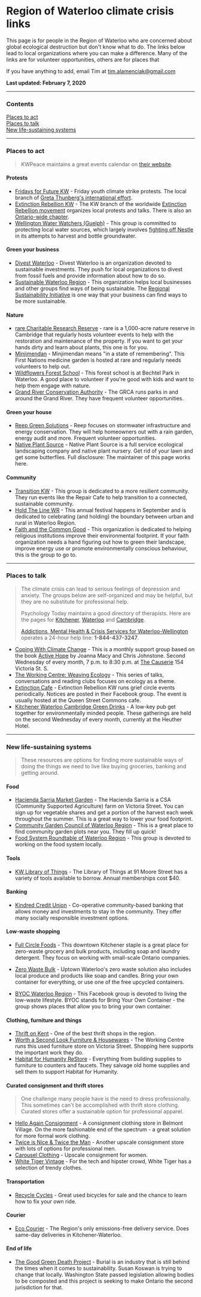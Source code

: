 # Region of Waterloo climate crisis links
This page is for people in the Region of Waterloo who are concerned about global ecological destruction but don't know what to do. The links below lead to local organizations where you can make a difference. Many of the links are for volunteer opportunities, others are for places that

If you have anything to add, email Tim at [tim.alamenciak@gmail.com](mailto:tim.alamenciak@gmail.com)

__Last updated: February 7, 2020__

***

### Contents

[Places to act](#places-to-act)  
[Places to talk](#places-to-talk)  
[New life-sustaining systems](#new-life-sustaining-systems)

***

### Places to act

>KWPeace maintains a great events calendar on [their website](https://kwpeace.ca/).

#### Protests

* [Fridays for Future KW](https://www.facebook.com/fridaysforfuturekw/) - Friday youth climate strike protests. The local branch of [Greta Thunberg's international effort](https://www.fridaysforfuture.org/).
* [Extinction Rebellion KW](https://www.facebook.com/groups/ExtinctionRebellionKW/) - The KW branch of the worldwide [Extinction Rebellion movement](https://rebellion.earth) organizes local protests and talks. There is also an [Ontario-wide chapter](https://www.facebook.com/extinctionrebellionontario/).
* [Wellington Water Watchers (Guelph)](http://wellingtonwaterwatchers.ca/) - This group is committed to protecting local water sources, which largely involves [fighting off Nestle](https://www.saynotonestle.ca/) in its attempts to harvest and bottle groundwater.

#### Green your business

* [Divest Waterloo](http://divestwaterloo.ca/) - Divest Waterloo is an organization devoted to sustainable investments. They push for local organizations to divest from fossil fuels and provide information about how to do so.
* [Sustainable Waterloo Region](https://www.sustainablewaterlooregion.ca/) - This organization helps local businesses and other groups find ways of being sustainable. The [Regional Sustainability Initiative](https://www.sustainablewaterlooregion.ca/join-a-program/regional-sustainability-initiative/) is one way that your business can find ways to be more sustainable.

#### Nature

* [rare Charitable Research Reserve](https://raresites.org/volunteer/) - rare is a 1,000-acre nature reserve in Cambridge that regularly hosts volunteer events to help with the restoration and maintenance of the property. If you want to get your hands dirty and learn about plants, this one is for you.
* [Minjimendan](http://minjimendan.com/) - Minjimendan means "in a state of remembering". This First Nations medicine garden is hosted at rare and regularly needs volunteers to help out.
* [Wildflowers Forest School](http://wildflowersforestschool.ca/) - This forest school is at Bechtel Park in Waterloo. A good place to volunteer if you're good with kids and want to help them engage with nature.
* [Grand River Conservation Authority](https://www.grandriver.ca/en/learn-get-involved/volunteer.aspx) - The GRCA runs parks in and around the Grand River. They have frequent volunteer opportunities.

#### Green your house

* [Reep Green Solutions](https://reepgreen.ca/) - Reep focuses on stormwater infrastructure and energy conservation. They will help homeowners out with a rain garden, energy audit and more. Frequent volunteer opportunities.
* [Native Plant Source](http://www.nativeplantsource.com/) - Native Plant Source is a full service ecological landscaping company and native plant nursery. Get rid of your lawn and get some butterflies. Full disclosure: The maintainer of this page works here.

#### Community

* [Transition KW](https://www.facebook.com/TransitionKW/) - This group is dedicated to a more resilient community. They run events like the Repair Cafe to help transition to a connected, sustainable community.
* [Hold The Line WR](https://www.facebook.com/HoldtheLineWR/) - This annual festival happens in September and is dedicated to celebrating (and holding) the boundary between urban and rural in Waterloo Region.
* [Faith and the Common Good](https://www.faithcommongood.org/kitchener_waterloo) - This organization is dedicated to helping religious institutions improve their environmental footprint. If your faith organization needs a hand figuring out how to green their landscape, improve energy use or promote environmentally conscious behaviour, this is the group to go to.

***

### Places to talk

>The climate crisis can lead to serious feelings of depression and anxiety. The groups below are self-organized and may be helpful, but they are no substitute for professional help.
>
>Psychology Today maintains a good directory of therapists. Here are the pages for [Kitchener](https://www.psychologytoday.com/ca/therapists/on/kitchener), [Waterloo](https://www.psychologytoday.com/ca/therapists/on/waterloo) and [Cambridge](https://www.psychologytoday.com/ca/therapists/on/cambridge).
>
>[Addictions, Mental Health & Crisis Services for Waterloo-Wellington](http://here247.ca/) operates a 24-hour help line: **1-844-437-3247**.

* [Coping With Climate Change](https://www.facebook.com/events/2349419085302733/) - This is a monthly support group based on the book [Active Hope](https://www.activehope.info/) by Joanna Macy and Chris Johnstone. Second Wednesday of every month, 7 p.m. to 8:30 p.m. at [The Causerie](https://www.marit.ca/) 154 Victoria St. S.
* [The Working Centre: Weaving Ecology](https://www.theworkingcentre.org/21083-weaving-ecology-2018-19) - This series of talks, conversations and reading clubs focuses on ecology as a theme.
* [Extinction Cafe](https://www.facebook.com/groups/ExtinctionRebellionKW/) - Extinction Rebellion KW runs grief circle events periodically. Notices are posted in their Facebook group. The event is usually hosted at the Queen Street Commons cafe.
* [Kitchener Waterloo Cambridge Green Drinks](http://www.greendrinks.org/ON/Kitchener%20Waterloo%20Cambridge) - A low-key pub get together for environmentally minded people. These gatherings are held on the second Wednesday of every month, currently at the Heuther Hotel.

***

### New life-sustaining systems

>These resources are options for finding more sustainable ways of doing the things we need to live like buying groceries, banking and getting around.

#### Food

* [Hacienda Sarria Market Garden](https://www.theworkingcentre.org/hacienda-sarria-market-garden/518) - The Hacienda Sarria is a CSA (Community Supported Agriculture) farm on Victoria Street. You can sign up for vegetable shares and get a portion of the harvest each week throughout the summer. This is a great way to lower your food footprint.
* [Community Garden Council of Waterloo Region](http://community-gardens.ca/) - This is a great place to find community garden plots near you. They fill up quick!
* [Food System Roundtable of Waterloo Region](http://www.wrfoodsystem.ca/) - This group is devoted to working on the food system locally.

#### Tools

* [KW Library of Things](http://kwlot.ca) - The Library of Things at 91 Moore Street has a variety of tools available to borrow. Annual memberships cost $40.

#### Banking

* [Kindred Credit Union](https://www.kindredcu.com/) - Co-operative community-based banking that allows money and investments to stay in the community. They offer many socially responsible investment options.

#### Low-waste shopping
* [Full Circle Foods](https://www.fullcirclefoods.ca/) - This downtown Kitchener staple is a great place for zero-waste grocery and bulk products, including soap and laundry detergent. They focus on working with small-scale Ontario companies.

* [Zero Waste Bulk](https://www.zerowastebulk.com/) - Uptown Waterloo's zero waste solution also includes local produce and products like soap and candles. Bring your own container for everything, or use one of the free upcycled containers.

* [BYOC Waterloo Region](https://www.facebook.com/groups/166776287366357/) - This Facebook group is devoted to living the low-waste lifestyle. BYOC stands for Bring Your Own Container - the group shows places that allow you to bring your own container.

#### Clothing, furniture and things

* [Thrift on Kent](http://thriftonkent.com/) - One of the best thrift shops in the region.
* [Worth a Second Look Furniture & Housewares](https://www.theworkingcentre.org/worth-second-look/166) - The Working Centre runs this used furniture store on Victoria Street. Shopping here supports the important work they do.
* [Habitat for Humanity ReStore](https://habitatwr.ca/restore) - Everything from building supplies to furniture to counters and faucets. They salvage old home supplies and sell them to support Habitat for Humanity.

#### Curated consignment and thrift stores
> One challenge many people have is the need to dress professionally. This sometimes can't be accomplished with thrift store clothing. Curated stores offer a sustainable option for professional apparel.

* [Hello Again Consignment](https://www.helloagainkw.com/) - A consignment clothing store in Belmont Village. On the more fashionable end of the spectrum - a great solution for more formal work clothing.
* [Twice is Nice & Twice the Man](http://www.twiceisnicewaterloo.com/) - Another upscale consignment store with lots of options for professional men.
* [Carousel Clothing](http://carouselclothing.ca/) - Upscale consignment for women.
* [White Tiger Vintage](https://www.instagram.com/whitetigervintage/) - For the tech and hipster crowd, White Tiger has a selection of trendy clothes.

#### Transportation

* [Recycle Cycles](https://www.theworkingcentre.org/recycle-cycles/153) - Great used bicycles for sale and the chance to learn how to fix your own ride.

#### Courier

* [Eco Courier](https://www.ecocourierkw.com/) - The Region's only emissions-free delivery service. Does same-day deliveries in Kitchener-Waterloo.

#### End of life

* [The Good Green Death Project](http://goodgreendeathproject.ca/) - Burial is an industry that is still behind the times when it comes to sustainability. Susan Koswan is trying to change that locally. Washington State passed legislation allowing bodies to be composted and this project is seeking to make Ontario the second jurisdiction for that.
